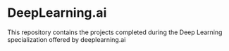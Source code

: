# DeepLearning.ai
This repository contains the projects completed during the Deep Learning specialization offered by deeplearning.ai
